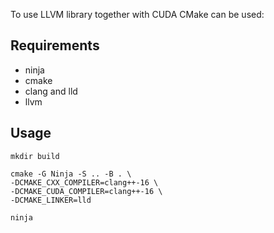 
To use LLVM library together with CUDA CMake can be used:
## Requirements 
- ninja
- cmake
- clang and lld
- llvm

## Usage

```shell
mkdir build

cmake -G Ninja -S .. -B . \
-DCMAKE_CXX_COMPILER=clang++-16 \
-DCMAKE_CUDA_COMPILER=clang++-16 \
-DCMAKE_LINKER=lld

ninja
```
